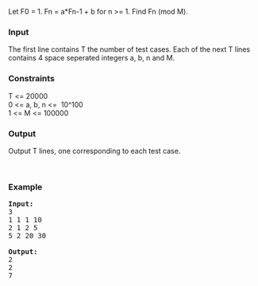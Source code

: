 <p>Let F0 = 1. Fn = a*Fn-1 + b for n &gt;= 1. Find Fn (mod M).</p>
<h3>Input</h3>
<p>The first line contains T the number of test cases. Each of the next T lines contains 4 space seperated integers a, b, n and M.</p>
<h3>Constraints</h3>
<p>T &lt;= 20000<br>0 &lt;= a, b, n &lt;=&nbsp; 10^100<br>1 &lt;= M &lt;= 100000</p>
<h3>Output</h3>
<p>Output T lines, one corresponding to each test case.</p>
<p>&nbsp;</p>
<h3>Example</h3>
<pre><strong>Input:</strong><br>3<br>1 1 1 10<br>2 1 2 5<br>5 2 20 30<br><br><strong>Output:</strong><br>2<br>2<br>7<br><br></pre>